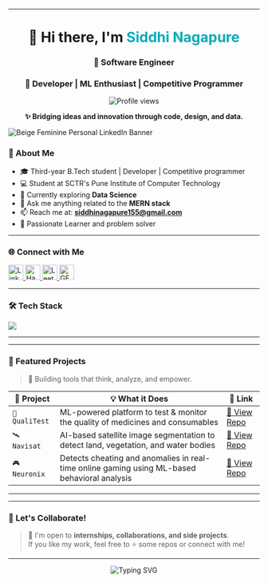 
---
<!-- 🔥 GitHub Banner -->


<h1 align="center">👋 Hi there, I'm <span style="color:#00ADB5;">Siddhi Nagapure</span></h1>
<h3 align="center">🚀 Software Engineer</h3>
<h3 align="center">🚀 Developer | ML Enthusiast | Competitive Programmer</h3>
<p align="center">
  <img src="https://komarev.com/ghpvc/?username=Siddhi-Nagapure-5&label=Profile%20views&color=0e75b6&style=flat" alt="Profile views" />
</p>

<p align="center"><b>
✨ Bridging ideas and innovation through code, design, and data.</b></p>

![Beige Feminine Personal LinkedIn Banner](https://github.com/user-attachments/assets/c34b8186-453a-42d7-aaad-411d83e402c6)


### 💫 About Me
- 🎓 Third-year B.Tech student | Developer  | Competitive programmer
- 💻 Student at SCTR's Pune Institute of Computer Technology
- 🌱 Currently exploring **Data Science**
- 💬 Ask me anything related to the **MERN stack**  
- 📫 Reach me at: **siddhinagapure155@gmail.com**  
- 🧠 Passionate Learner and problem solver

---

### 🌐 Connect with Me
<p align="left">
  <a href="https://linkedin.com/in/Siddhi-nagapure-achievement" target="_blank">
    <img src="https://skillicons.dev/icons?i=linkedin" height="30" alt="LinkedIn" />
  </a>
  <a href="https://www.hackerrank.com/shalinikatore25" target="_blank">
    <img src="https://img.icons8.com/external-tal-revivo-green-tal-revivo/36/null/external-hackerrank-is-a-technology-company-that-focuses-on-competitive-programming-logo-green-tal-revivo.png" height="30" alt="HackerRank" />
  </a>
  <a href="https://www.leetcode.com/achievement.50" target="_blank">
    <img src="https://upload.wikimedia.org/wikipedia/commons/1/19/LeetCode_logo_black.png" height="30" alt="LeetCode" />
  </a>
  <a href="https://auth.geeksforgeeks.org/user/shalinikvprn" target="_blank">
    <img src="https://upload.wikimedia.org/wikipedia/commons/4/43/GeeksforGeeks.svg" height="30" alt="GFG" />
  </a>
</p>

---

### 🛠️ Tech Stack
<p align="left">
  <img src="https://skillicons.dev/icons?i=react,nodejs,express,mongodb,js,ts,java,git,github,html,css,ai,aws,docker,flask,django,nextjs,postman,tailwind,bootstrap,materialui,shadcn,firebase,supabase,clerk" />
</p>


---


---

### 📌 Featured Projects

> 🚀 Building tools that think, analyze, and empower.

| 🧠 Project | 💡 What it Does | 🔗 Link |
|-----------|------------------|--------|
| `🔬 QualiTest` | ML-powered platform to test & monitor the quality of medicines and consumables | [🔗 View Repo](https://github.com/Siddhi-Nagapure-5/qualitest) |
| `🛰️ Navisat` | AI-based satellite image segmentation to detect land, vegetation, and water bodies | [🔗 View Repo](https://github.com/Siddhi-Nagapure-5/astroscan) |
| `🎮 Neuronix` | Detects cheating and anomalies in real-time online gaming using ML-based behavioral analysis | [🔗 View Repo](https://github.com/Siddhi-Nagapure-5/Neuronix) |

---
---

### 🌟 Let's Collaborate!
> 💬 I'm open to **internships, collaborations, and side projects**.  
> If you like my work, feel free to ⭐ some repos or connect with me!

---

<!-- ✨ Typing animation -->
<p align="center">
  <img src="https://readme-typing-svg.herokuapp.com?font=Fira+Code&size=22&pause=1000&color=00ADB5&center=true&vCenter=true&width=500&lines=Happy+Coding!;Let's+Build+Together!;Thank+You+for+Visiting+💙" alt="Typing SVG" />
</p>
